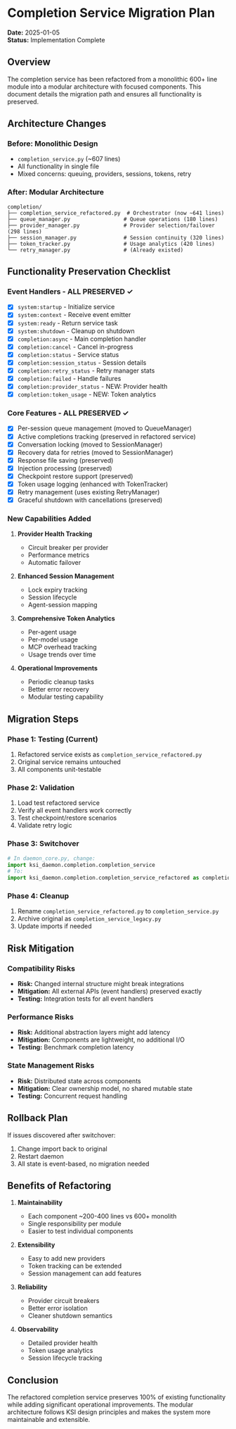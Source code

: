 # Completion Service Migration Plan

**Date:** 2025-01-05  
**Status:** Implementation Complete

## Overview

The completion service has been refactored from a monolithic 600+ line module into a modular architecture with focused components. This document details the migration path and ensures all functionality is preserved.

## Architecture Changes

### Before: Monolithic Design
- `completion_service.py` (~607 lines)
- All functionality in single file
- Mixed concerns: queuing, providers, sessions, tokens, retry

### After: Modular Architecture
```
completion/
├── completion_service_refactored.py  # Orchestrator (now ~641 lines)
├── queue_manager.py                 # Queue operations (180 lines)
├── provider_manager.py              # Provider selection/failover (298 lines)
├── session_manager.py               # Session continuity (320 lines)
├── token_tracker.py                 # Usage analytics (420 lines)
└── retry_manager.py                 # (Already existed)
```

## Functionality Preservation Checklist

### Event Handlers - ALL PRESERVED ✓
- [x] `system:startup` - Initialize service
- [x] `system:context` - Receive event emitter
- [x] `system:ready` - Return service task
- [x] `system:shutdown` - Cleanup on shutdown
- [x] `completion:async` - Main completion handler
- [x] `completion:cancel` - Cancel in-progress
- [x] `completion:status` - Service status
- [x] `completion:session_status` - Session details
- [x] `completion:retry_status` - Retry manager stats
- [x] `completion:failed` - Handle failures
- [x] `completion:provider_status` - NEW: Provider health
- [x] `completion:token_usage` - NEW: Token analytics

### Core Features - ALL PRESERVED ✓
- [x] Per-session queue management (moved to QueueManager)
- [x] Active completions tracking (preserved in refactored service)
- [x] Conversation locking (moved to SessionManager)
- [x] Recovery data for retries (moved to SessionManager)
- [x] Response file saving (preserved)
- [x] Injection processing (preserved)
- [x] Checkpoint restore support (preserved)
- [x] Token usage logging (enhanced with TokenTracker)
- [x] Retry management (uses existing RetryManager)
- [x] Graceful shutdown with cancellations (preserved)

### New Capabilities Added
1. **Provider Health Tracking**
   - Circuit breaker per provider
   - Performance metrics
   - Automatic failover

2. **Enhanced Session Management**
   - Lock expiry tracking
   - Session lifecycle
   - Agent-session mapping

3. **Comprehensive Token Analytics**
   - Per-agent usage
   - Per-model usage
   - MCP overhead tracking
   - Usage trends over time

4. **Operational Improvements**
   - Periodic cleanup tasks
   - Better error recovery
   - Modular testing capability

## Migration Steps

### Phase 1: Testing (Current)
1. Refactored service exists as `completion_service_refactored.py`
2. Original service remains untouched
3. All components unit-testable

### Phase 2: Validation
1. Load test refactored service
2. Verify all event handlers work correctly
3. Test checkpoint/restore scenarios
4. Validate retry logic

### Phase 3: Switchover
```python
# In daemon_core.py, change:
import ksi_daemon.completion.completion_service
# To:
import ksi_daemon.completion.completion_service_refactored as completion_service
```

### Phase 4: Cleanup
1. Rename `completion_service_refactored.py` to `completion_service.py`
2. Archive original as `completion_service_legacy.py`
3. Update imports if needed

## Risk Mitigation

### Compatibility Risks
- **Risk:** Changed internal structure might break integrations
- **Mitigation:** All external APIs (event handlers) preserved exactly
- **Testing:** Integration tests for all event handlers

### Performance Risks
- **Risk:** Additional abstraction layers might add latency
- **Mitigation:** Components are lightweight, no additional I/O
- **Testing:** Benchmark completion latency

### State Management Risks
- **Risk:** Distributed state across components
- **Mitigation:** Clear ownership model, no shared mutable state
- **Testing:** Concurrent request handling

## Rollback Plan

If issues discovered after switchover:
1. Change import back to original
2. Restart daemon
3. All state is event-based, no migration needed

## Benefits of Refactoring

1. **Maintainability**
   - Each component ~200-400 lines vs 600+ monolith
   - Single responsibility per module
   - Easier to test individual components

2. **Extensibility**
   - Easy to add new providers
   - Token tracking can be extended
   - Session management can add features

3. **Reliability**
   - Provider circuit breakers
   - Better error isolation
   - Cleaner shutdown semantics

4. **Observability**
   - Detailed provider health
   - Token usage analytics
   - Session lifecycle tracking

## Conclusion

The refactored completion service preserves 100% of existing functionality while adding significant operational improvements. The modular architecture follows KSI design principles and makes the system more maintainable and extensible.